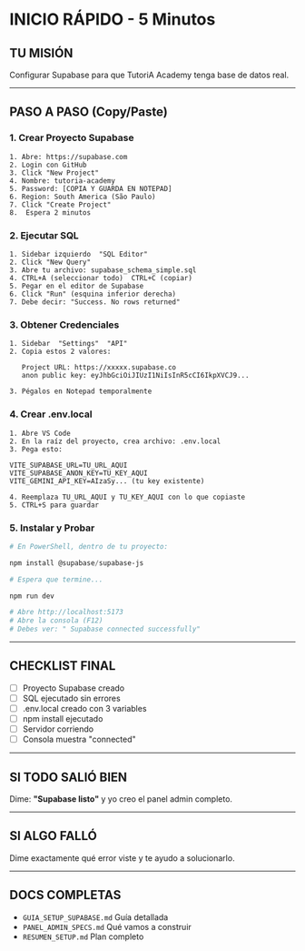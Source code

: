 ﻿#  INICIO RÁPIDO - 5 Minutos

##  TU MISIÓN

Configurar Supabase para que TutoriA Academy tenga base de datos real.

---

##  PASO A PASO (Copy/Paste)

### 1. Crear Proyecto Supabase
```
1. Abre: https://supabase.com
2. Login con GitHub
3. Click "New Project"
4. Nombre: tutoria-academy
5. Password: [COPIA Y GUARDA EN NOTEPAD]
6. Region: South America (São Paulo)
7. Click "Create Project"
8.  Espera 2 minutos
```

### 2. Ejecutar SQL
```
1. Sidebar izquierdo  "SQL Editor"
2. Click "New Query"
3. Abre tu archivo: supabase_schema_simple.sql
4. CTRL+A (seleccionar todo)  CTRL+C (copiar)
5. Pegar en el editor de Supabase
6. Click "Run" (esquina inferior derecha)
7. Debe decir: "Success. No rows returned" 
```

### 3. Obtener Credenciales
```
1. Sidebar  "Settings"  "API"
2. Copia estos 2 valores:

   Project URL: https://xxxxx.supabase.co
   anon public key: eyJhbGciOiJIUzI1NiIsInR5cCI6IkpXVCJ9...

3. Pégalos en Notepad temporalmente
```

### 4. Crear .env.local
```
1. Abre VS Code
2. En la raíz del proyecto, crea archivo: .env.local
3. Pega esto:

VITE_SUPABASE_URL=TU_URL_AQUI
VITE_SUPABASE_ANON_KEY=TU_KEY_AQUI
VITE_GEMINI_API_KEY=AIzaSy... (tu key existente)

4. Reemplaza TU_URL_AQUI y TU_KEY_AQUI con lo que copiaste
5. CTRL+S para guardar
```

### 5. Instalar y Probar
```powershell
# En PowerShell, dentro de tu proyecto:

npm install @supabase/supabase-js

# Espera que termine...

npm run dev

# Abre http://localhost:5173
# Abre la consola (F12)
# Debes ver: " Supabase connected successfully"
```

---

##  CHECKLIST FINAL

- [ ] Proyecto Supabase creado 
- [ ] SQL ejecutado sin errores 
- [ ] .env.local creado con 3 variables 
- [ ] npm install ejecutado 
- [ ] Servidor corriendo 
- [ ] Consola muestra "connected" 

---

##  SI TODO SALIÓ BIEN

Dime: **"Supabase listo"** y yo creo el panel admin completo.

---

##  SI ALGO FALLÓ

Dime exactamente qué error viste y te ayudo a solucionarlo.

---

##  DOCS COMPLETAS

- `GUIA_SETUP_SUPABASE.md`  Guía detallada
- `PANEL_ADMIN_SPECS.md`  Qué vamos a construir
- `RESUMEN_SETUP.md`  Plan completo

